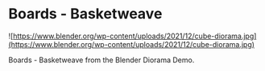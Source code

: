 # Boards - Basketweave 

![https://www.blender.org/wp-content/uploads/2021/12/cube-diorama.jpg](https://www.blender.org/wp-content/uploads/2021/12/cube-diorama.jpg)

Boards - Basketweave from the Blender Diorama Demo.